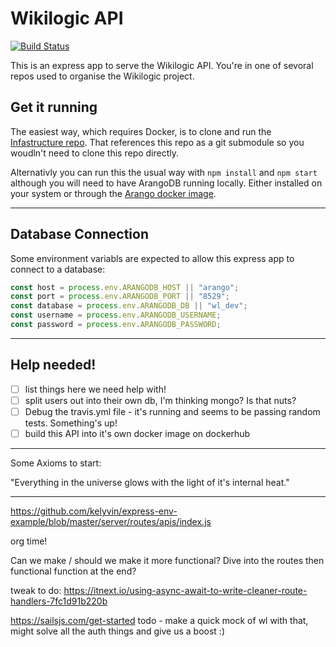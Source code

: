 # Wikilogic API

[![Build Status](https://travis-ci.org/WikiLogic/api.svg?branch=master)](https://travis-ci.org/WikiLogic/api)

This is an express app to serve the Wikilogic API. You're in one of sevoral repos used to organise the Wikilogic project.

## Get it running

The easiest way, which requires Docker, is to clone and run the [Infastructure repo](https://github.com/WikiLogic/infrastructure). That references this repo as a git submodule so you woudln't need to clone this repo directly.

Alternativly you can run this the usual way with `npm install` and `npm start` although you will need to have ArangoDB running locally. Either installed on your system or through the [Arango docker image](https://hub.docker.com/r/arangodb/arangodb/).

---

## Database Connection

Some environment variabls are expected to allow this express app to connect to a database:

```js
const host = process.env.ARANGODB_HOST || "arango";
const port = process.env.ARANGODB_PORT || "8529";
const database = process.env.ARANGODB_DB || "wl_dev";
const username = process.env.ARANGODB_USERNAME;
const password = process.env.ARANGODB_PASSWORD;
```

---

## Help needed!

* [ ] list things here we need help with!
* [ ] split users out into their own db, I'm thinking mongo? Is that nuts?
* [ ] Debug the travis.yml file - it's running and seems to be passing random tests. Something's up!
* [ ] build this API into it's own docker image on dockerhub

---

Some Axioms to start:

"Everything in the universe glows with the light of it's internal heat."

---

https://github.com/kelyvin/express-env-example/blob/master/server/routes/apis/index.js

org time!

Can we make / should we make it more functional? Dive into the routes then functional function at the end?

tweak to do: https://itnext.io/using-async-await-to-write-cleaner-route-handlers-7fc1d91b220b

https://sailsjs.com/get-started todo - make a quick mock of wl with that, might solve all the auth things and give us a boost :)
